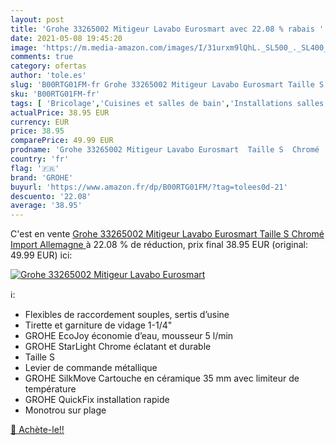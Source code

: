 ```yaml
---
layout: post
title: 'Grohe 33265002 Mitigeur Lavabo Eurosmart avec 22.08 % rabais '
date: 2021-05-08 19:45:20
image: 'https://m.media-amazon.com/images/I/31urxm9lQhL._SL500_._SL400_.jpg'
comments: true
category: ofertas
author: 'tole.es'
slug: 'B00RTG01FM-fr Grohe 33265002 Mitigeur Lavabo Eurosmart Taille S Chromé...'
sku: 'B00RTG01FM-fr'
tags: [ 'Bricolage','Cuisines et salles de bain','Installations salles de bain','Robinets de lavabo pour salle de bain','grohe', ]
actualPrice: 38.95 EUR
currency: EUR
price: 38.95
comparePrice: 49.99 EUR
prodname: 'Grohe 33265002 Mitigeur Lavabo Eurosmart  Taille S  Chromé   Import Allemagne '
country: 'fr'
flag: '🇫🇷'
brand: 'GROHE'
buyurl: 'https://www.amazon.fr/dp/B00RTG01FM/?tag=tolees0d-21'
descuento: '22.08'
average: '38.95'
---
```


C'est en vente [Grohe 33265002 Mitigeur Lavabo Eurosmart  Taille S  Chromé   Import Allemagne ](https://www.amazon.fr/dp/B00RTG01FM/?tag=tolees0d-21)  à  22.08 % de réduction, prix final  38.95 EUR (original: 49.99 EUR) ici:

[![Grohe 33265002 Mitigeur Lavabo Eurosmart](https://m.media-amazon.com/images/I/31urxm9lQhL._SL500_._SL400_.jpg)](https://www.amazon.fr/dp/B00RTG01FM/?tag=tolees0d-21)

ℹ️:

- Flexibles de raccordement souples, sertis d’usine
- Tirette et garniture de vidage 1-1/4"
- GROHE EcoJoy économie d’eau, mousseur 5 l/min
- GROHE StarLight Chrome éclatant et durable
- Taille S
- Levier de commande métallique
- GROHE SilkMove Cartouche en céramique 35 mm avec limiteur de température
- GROHE QuickFix installation rapide
- Monotrou sur plage

[🛒 Achète-le!!](https://www.amazon.fr/dp/B00RTG01FM/?tag=tolees0d-21)
